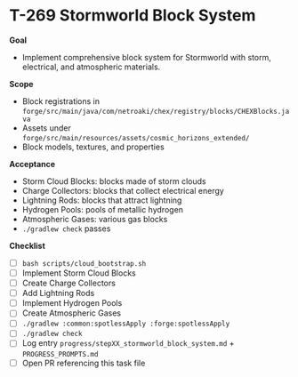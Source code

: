 # T-269 Stormworld Block System

**Goal**

- Implement comprehensive block system for Stormworld with storm, electrical, and atmospheric materials.

**Scope**

- Block registrations in `forge/src/main/java/com/netroaki/chex/registry/blocks/CHEXBlocks.java`
- Assets under `forge/src/main/resources/assets/cosmic_horizons_extended/`
- Block models, textures, and properties

**Acceptance**

- Storm Cloud Blocks: blocks made of storm clouds
- Charge Collectors: blocks that collect electrical energy
- Lightning Rods: blocks that attract lightning
- Hydrogen Pools: pools of metallic hydrogen
- Atmospheric Gases: various gas blocks
- `./gradlew check` passes

**Checklist**

- [ ] `bash scripts/cloud_bootstrap.sh`
- [ ] Implement Storm Cloud Blocks
- [ ] Create Charge Collectors
- [ ] Add Lightning Rods
- [ ] Implement Hydrogen Pools
- [ ] Create Atmospheric Gases
- [ ] `./gradlew :common:spotlessApply :forge:spotlessApply`
- [ ] `./gradlew check`
- [ ] Log entry `progress/stepXX_stormworld_block_system.md` + `PROGRESS_PROMPTS.md`
- [ ] Open PR referencing this task file
